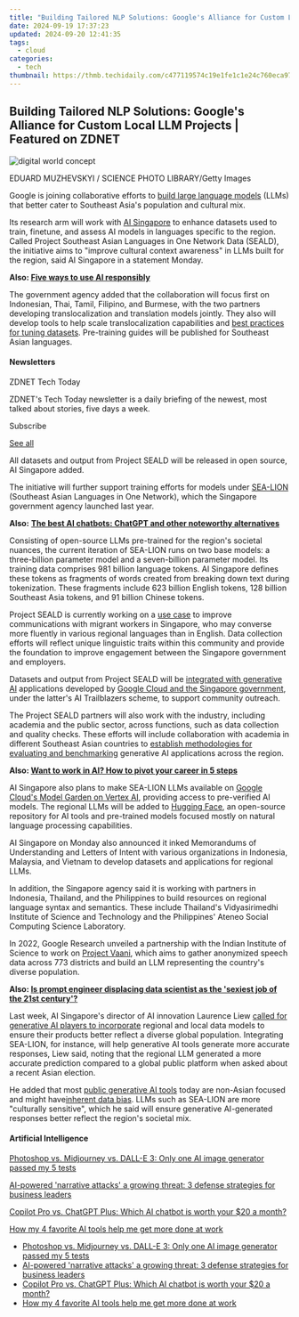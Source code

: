 ```yaml
---
title: "Building Tailored NLP Solutions: Google's Alliance for Custom Local LLM Projects | Featured on ZDNET"
date: 2024-09-19 17:37:23
updated: 2024-09-20 12:41:35
tags:
  - cloud
categories:
  - tech
thumbnail: https://thmb.techidaily.com/c477119574c19e1fe1c1e24c760eca970cf6d9df63cc3bc93f37a86e27d2e105.png
---
```


## Building Tailored NLP Solutions: Google's Alliance for Custom Local LLM Projects | Featured on ZDNET

![digital world concept](https://www.zdnet.com/a/img/resize/a90d70657a96b6d40bf0aa2a27386ed5d6364409/2024/03/12/c742a1b9-6256-4435-8630-52aef68f629c/gettyimages-1191009124.jpg?auto=webp&width=1280)

EDUARD MUZHEVSKYI / SCIENCE PHOTO LIBRARY/Getty Images

Google is joining collaborative efforts to [build large language models](https://www.zdnet.com/article/enterprises-will-need-ai-governance-as-large-language-models-grow-in-number/) (LLMs) that better cater to Southeast Asia's population and cultural mix. 

Its research arm will work with [AI Singapore](https://www.zdnet.com/article/singapore-ramps-up-ai-drive-with-inter-agency-unit/) to enhance datasets used to train, finetune, and assess AI models in languages specific to the region. Called Project Southeast Asian Languages in One Network Data (SEALD), the initiative aims to "improve cultural context awareness" in LLMs built for the region, said AI Singapore in a statement Monday. 

**Also: [Five ways to use AI responsibly](https://www.zdnet.com/article/five-ways-to-use-ai-responsibly/#google%5Fvignette)**

The government agency added that the collaboration will focus first on Indonesian, Thai, Tamil, Filipino, and Burmese, with the two partners developing translocalization and translation models jointly. They also will develop tools to help scale translocalization capabilities and [best practices for tuning datasets](https://www.zdnet.com/article/singapore-keeping-its-eye-on-data-centers-and-data-models-as-ai-adoption-grows/). Pre-training guides will be published for Southeast Asian languages. 

#### Newsletters

ZDNET Tech Today

ZDNET's Tech Today newsletter is a daily briefing of the newest, most talked about stories, five days a week.

 Subscribe

[See all](https://www.zdnet.com/newsletters/)

All datasets and output from Project SEALD will be released in open source, AI Singapore added.

The initiative will further support training efforts for models under [SEA-LION](https://www.zdnet.com/article/new-research-initiative-aims-to-build-large-language-ai-model-for-southeast-asia/) (Southeast Asian Languages in One Network), which the Singapore government agency launched last year. 

**Also:** [**The best AI chatbots: ChatGPT and other noteworthy alternatives**](https://www.zdnet.com/article/best-ai-chatbot/)

Consisting of open-source LLMs pre-trained for the region's societal nuances, the current iteration of SEA-LION runs on two base models: a three-billion parameter model and a seven-billion parameter model. Its training data comprises 981 billion language tokens. AI Singapore defines these tokens as fragments of words created from breaking down text during tokenization. These fragments include 623 billion English tokens, 128 billion Southeast Asia tokens, and 91 billion Chinese tokens. 

Project SEALD is currently working on a [use case](https://www.zdnet.com/article/singapore-looks-for-generative-ai-use-cases-with-sandbox-options/) to improve communications with migrant workers in Singapore, who may converse more fluently in various regional languages than in English. Data collection efforts will reflect unique linguistic traits within this community and provide the foundation to improve engagement between the Singapore government and employers.

Datasets and output from Project SEALD will be [integrated with generative AI](https://www.zdnet.com/article/ai-leaders-urged-to-integrate-local-data-models-for-diversitys-sake/) applications developed by [Google Cloud and the Singapore government](https://www.zdnet.com/article/singapore-puts-ai-on-the-cloud-to-boost-public-sector-deployment/), under the latter's AI Trailblazers scheme, to support community outreach. 

The Project SEALD partners will also work with the industry, including academia and the public sector, across functions, such as data collection and quality checks. These efforts will include collaboration with academia in different Southeast Asian countries to [establish methodologies for evaluating and benchmarking](https://www.zdnet.com/article/customized-test-benchmarks-and-openness-crucial-as-generative-ai-models-evolve/) generative AI applications across the region. 

**Also: [Want to work in AI? How to pivot your career in 5 steps](https://www.zdnet.com/article/want-to-work-in-ai-how-to-pivot-your-career-in-5-steps/)**

AI Singapore also plans to make SEA-LION LLMs available on [Google Cloud's Model Garden on Vertex AI](https://www.zdnet.com/article/google-launches-vertex-ai-a-platform-to-connect-ml-tools/), providing access to pre-verified AI models. The regional LLMs will be added to [Hugging Face](https://www.zdnet.com/article/hugging-face-launching-robotics-project-with-former-tesla-scientist/), an open-source repository for AI tools and pre-trained models focused mostly on natural language processing capabilities. 

AI Singapore on Monday also announced it inked Memorandums of Understanding and Letters of Intent with various organizations in Indonesia, Malaysia, and Vietnam to develop datasets and applications for regional LLMs. 

In addition, the Singapore agency said it is working with partners in Indonesia, Thailand, and the Philippines to build resources on regional language syntax and semantics. These include Thailand's Vidyasirimedhi Institute of Science and Technology and the Philippines' Ateneo Social Computing Science Laboratory.

In 2022, Google Research unveiled a partnership with the Indian Institute of Science to work on [Project Vaani](https://blog.google/intl/en-in/company-news/inside-google/google-for-india-2022-ai-announcements/), which aims to gather anonymized speech data across 773 districts and build an LLM representing the country's diverse population. 

**Also: [Is prompt engineer displacing data scientist as the 'sexiest job of the 21st century'?](https://www.zdnet.com/article/is-prompt-engineer-displacing-data-scientist-as-the-sexiest-job-of-the-21st-century/)**

Last week, AI Singapore's director of AI innovation Laurence Liew [called for generative AI players to incorporate](https://www.zdnet.com/article/ai-leaders-urged-to-integrate-local-data-models-for-diversitys-sake/) regional and local data models to ensure their products better reflect a diverse global population. Integrating SEA-LION, for instance, will help generative AI tools generate more accurate responses, Liew said, noting that the regional LLM generated a more accurate prediction compared to a global public platform when asked about a recent Asian election.

He added that most [public generative AI tools](https://www.zdnet.com/article/best-ai-chatbot/) today are non-Asian focused and might have[inherent data bias](https://www.zdnet.com/article/ai-safety-and-bias-untangling-the-complex-chain-of-ai-training/). LLMs such as SEA-LION are more "culturally sensitive", which he said will ensure generative AI-generated responses better reflect the region's societal mix. 

#### Artificial Intelligence

[Photoshop vs. Midjourney vs. DALL-E 3: Only one AI image generator passed my 5 tests](https://www.zdnet.com/article/is-photoshops-new-text-to-image-as-good-as-midjourney-and-dall-e-we-test-it-and-see/ "Photoshop vs. Midjourney vs. DALL-E 3: Only one AI image generator passed my 5 tests")

[AI-powered 'narrative attacks' a growing threat: 3 defense strategies for business leaders](https://www.zdnet.com/article/ai-powered-narrative-attacks-a-growing-threat-3-defense-strategies-for-business-leaders/ "AI-powered 'narrative attacks' a growing threat: 3 defense strategies for business leaders")

[Copilot Pro vs. ChatGPT Plus: Which AI chatbot is worth your $20 a month?](https://www.zdnet.com/article/copilot-pro-vs-chatgpt-plus-which-is-ai-chatbot-is-worth-your-20-a-month/ "Copilot Pro vs. ChatGPT Plus: Which AI chatbot is worth your $20 a month?")

[How my 4 favorite AI tools help me get more done at work](https://www.zdnet.com/article/how-my-4-favorite-ai-tools-help-me-get-more-done-at-work/ "How my 4 favorite AI tools help me get more done at work")

* [Photoshop vs. Midjourney vs. DALL-E 3: Only one AI image generator passed my 5 tests](https://www.zdnet.com/article/is-photoshops-new-text-to-image-as-good-as-midjourney-and-dall-e-we-test-it-and-see/ "Photoshop vs. Midjourney vs. DALL-E 3: Only one AI image generator passed my 5 tests")
* [AI-powered 'narrative attacks' a growing threat: 3 defense strategies for business leaders](https://www.zdnet.com/article/ai-powered-narrative-attacks-a-growing-threat-3-defense-strategies-for-business-leaders/ "AI-powered 'narrative attacks' a growing threat: 3 defense strategies for business leaders")
* [Copilot Pro vs. ChatGPT Plus: Which AI chatbot is worth your $20 a month?](https://www.zdnet.com/article/copilot-pro-vs-chatgpt-plus-which-is-ai-chatbot-is-worth-your-20-a-month/ "Copilot Pro vs. ChatGPT Plus: Which AI chatbot is worth your $20 a month?")
* [How my 4 favorite AI tools help me get more done at work](https://www.zdnet.com/article/how-my-4-favorite-ai-tools-help-me-get-more-done-at-work/ "How my 4 favorite AI tools help me get more done at work")

<ins class="adsbygoogle"
     style="display:block"
     data-ad-format="autorelaxed"
     data-ad-client="ca-pub-7571918770474297"
     data-ad-slot="1223367746"></ins>



<ins class="adsbygoogle"
     style="display:block"
     data-ad-client="ca-pub-7571918770474297"
     data-ad-slot="8358498916"
     data-ad-format="auto"
     data-full-width-responsive="true"></ins>
